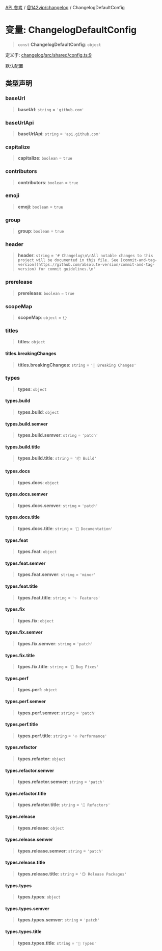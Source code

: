 [API 参考](../../../index.md) / [@142vip/changelog](../index.md) / ChangelogDefaultConfig

# 变量: ChangelogDefaultConfig

> `const` **ChangelogDefaultConfig**: `object`

定义于: [changelog/src/shared/config.ts:9](https://github.com/142vip/core-x/blob/1eb80b292cacf818428b26e34edc36554f5c80fb/packages/changelog/src/shared/config.ts#L9)

默认配置

## 类型声明

### baseUrl

> **baseUrl**: `string` = `'github.com'`

### baseUrlApi

> **baseUrlApi**: `string` = `'api.github.com'`

### capitalize

> **capitalize**: `boolean` = `true`

### contributors

> **contributors**: `boolean` = `true`

### emoji

> **emoji**: `boolean` = `true`

### group

> **group**: `boolean` = `true`

### header

> **header**: `string` = `'# Changelog\n\nAll notable changes to this project will be documented in this file. See [commit-and-tag-version](https://github.com/absolute-version/commit-and-tag-version) for commit guidelines.\n'`

### prerelease

> **prerelease**: `boolean` = `true`

### scopeMap

> **scopeMap**: `object` = `{}`

### titles

> **titles**: `object`

#### titles.breakingChanges

> **titles.breakingChanges**: `string` = `'🚨 Breaking Changes'`

### types

> **types**: `object`

#### types.build

> **types.build**: `object`

#### types.build.semver

> **types.build.semver**: `string` = `'patch'`

#### types.build.title

> **types.build.title**: `string` = `'📦 Build'`

#### types.docs

> **types.docs**: `object`

#### types.docs.semver

> **types.docs.semver**: `string` = `'patch'`

#### types.docs.title

> **types.docs.title**: `string` = `'📖 Documentation'`

#### types.feat

> **types.feat**: `object`

#### types.feat.semver

> **types.feat.semver**: `string` = `'minor'`

#### types.feat.title

> **types.feat.title**: `string` = `'✨ Features'`

#### types.fix

> **types.fix**: `object`

#### types.fix.semver

> **types.fix.semver**: `string` = `'patch'`

#### types.fix.title

> **types.fix.title**: `string` = `'🐛 Bug Fixes'`

#### types.perf

> **types.perf**: `object`

#### types.perf.semver

> **types.perf.semver**: `string` = `'patch'`

#### types.perf.title

> **types.perf.title**: `string` = `'🔥 Performance'`

#### types.refactor

> **types.refactor**: `object`

#### types.refactor.semver

> **types.refactor.semver**: `string` = `'patch'`

#### types.refactor.title

> **types.refactor.title**: `string` = `'💅 Refactors'`

#### types.release

> **types.release**: `object`

#### types.release.semver

> **types.release.semver**: `string` = `'patch'`

#### types.release.title

> **types.release.title**: `string` = `'😏 Release Packages'`

#### types.types

> **types.types**: `object`

#### types.types.semver

> **types.types.semver**: `string` = `'patch'`

#### types.types.title

> **types.types.title**: `string` = `'🌊 Types'`
